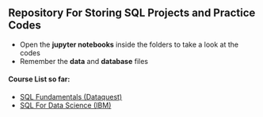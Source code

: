 ## Repository For Storing SQL Projects and Practice Codes

- Open the **jupyter notebooks** inside the folders to take a look at the codes
- Remember the **data** and **database** files

#### Course List so far: 

- [SQL Fundamentals (Dataquest)](https://app.dataquest.io/course/sql-fundamentals)
- [SQL For Data Science (IBM)](https://courses.edx.org/courses/course-v1:IBM+DB0201EN+1T2020/course/)
